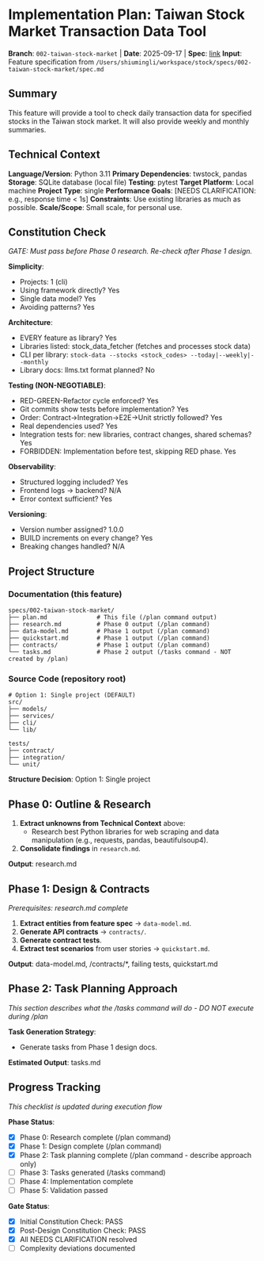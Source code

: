 # Implementation Plan: Taiwan Stock Market Transaction Data Tool

**Branch**: `002-taiwan-stock-market` | **Date**: 2025-09-17 | **Spec**: [link](./spec.md)
**Input**: Feature specification from `/Users/shiumingli/workspace/stock/specs/002-taiwan-stock-market/spec.md`

## Summary
This feature will provide a tool to check daily transaction data for specified stocks in the Taiwan stock market. It will also provide weekly and monthly summaries.

## Technical Context
**Language/Version**: Python 3.11
**Primary Dependencies**: twstock, pandas
**Storage**: SQLite database (local file)
**Testing**: pytest
**Target Platform**: Local machine
**Project Type**: single
**Performance Goals**: [NEEDS CLARIFICATION: e.g., response time < 1s]
**Constraints**: Use existing libraries as much as possible.
**Scale/Scope**: Small scale, for personal use.

## Constitution Check
*GATE: Must pass before Phase 0 research. Re-check after Phase 1 design.*

**Simplicity**:
- Projects: 1 (cli)
- Using framework directly? Yes
- Single data model? Yes
- Avoiding patterns? Yes

**Architecture**:
- EVERY feature as library? Yes
- Libraries listed: stock_data_fetcher (fetches and processes stock data)
- CLI per library: `stock-data --stocks <stock_codes> --today|--weekly|--monthly`
- Library docs: llms.txt format planned? No

**Testing (NON-NEGOTIABLE)**:
- RED-GREEN-Refactor cycle enforced? Yes
- Git commits show tests before implementation? Yes
- Order: Contract→Integration→E2E→Unit strictly followed? Yes
- Real dependencies used? Yes
- Integration tests for: new libraries, contract changes, shared schemas? Yes
- FORBIDDEN: Implementation before test, skipping RED phase. Yes

**Observability**:
- Structured logging included? Yes
- Frontend logs → backend? N/A
- Error context sufficient? Yes

**Versioning**:
- Version number assigned? 1.0.0
- BUILD increments on every change? Yes
- Breaking changes handled? N/A

## Project Structure

### Documentation (this feature)
```
specs/002-taiwan-stock-market/
├── plan.md              # This file (/plan command output)
├── research.md          # Phase 0 output (/plan command)
├── data-model.md        # Phase 1 output (/plan command)
├── quickstart.md        # Phase 1 output (/plan command)
├── contracts/           # Phase 1 output (/plan command)
└── tasks.md             # Phase 2 output (/tasks command - NOT created by /plan)
```

### Source Code (repository root)
```
# Option 1: Single project (DEFAULT)
src/
├── models/
├── services/
├── cli/
└── lib/

tests/
├── contract/
├── integration/
└── unit/
```

**Structure Decision**: Option 1: Single project

## Phase 0: Outline & Research
1.  **Extract unknowns from Technical Context** above:
    *   Research best Python libraries for web scraping and data manipulation (e.g., requests, pandas, beautifulsoup4).
2.  **Consolidate findings** in `research.md`.

**Output**: research.md

## Phase 1: Design & Contracts
*Prerequisites: research.md complete*

1.  **Extract entities from feature spec** → `data-model.md`.
2.  **Generate API contracts** → `contracts/`.
3.  **Generate contract tests**.
4.  **Extract test scenarios** from user stories → `quickstart.md`.

**Output**: data-model.md, /contracts/*, failing tests, quickstart.md

## Phase 2: Task Planning Approach
*This section describes what the /tasks command will do - DO NOT execute during /plan*

**Task Generation Strategy**:
- Generate tasks from Phase 1 design docs.

**Estimated Output**: tasks.md

## Progress Tracking
*This checklist is updated during execution flow*

**Phase Status**:
- [X] Phase 0: Research complete (/plan command)
- [X] Phase 1: Design complete (/plan command)
- [X] Phase 2: Task planning complete (/plan command - describe approach only)
- [ ] Phase 3: Tasks generated (/tasks command)
- [ ] Phase 4: Implementation complete
- [ ] Phase 5: Validation passed

**Gate Status**:
- [X] Initial Constitution Check: PASS
- [X] Post-Design Constitution Check: PASS
- [X] All NEEDS CLARIFICATION resolved
- [ ] Complexity deviations documented
